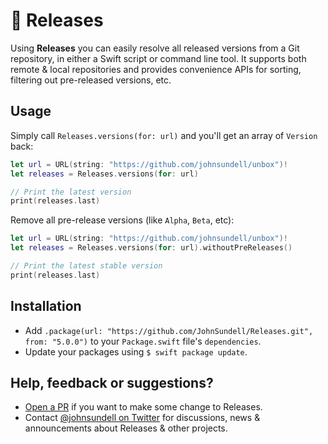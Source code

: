 # 🚢 Releases

Using **Releases** you can easily resolve all released versions from a Git repository, in either a Swift script
or command line tool. It supports both remote & local repositories and provides convenience APIs for sorting,
filtering out pre-released versions, etc.

## Usage

Simply call `Releases.versions(for: url)` and you'll get an array of `Version` back:

```swift
let url = URL(string: "https://github.com/johnsundell/unbox")!
let releases = Releases.versions(for: url)

// Print the latest version
print(releases.last)
```

Remove all pre-release versions (like `Alpha`, `Beta`, etc):

```swift
let url = URL(string: "https://github.com/johnsundell/unbox")!
let releases = Releases.versions(for: url).withoutPreReleases()

// Print the latest stable version
print(releases.last)
```

## Installation

- Add `.package(url: "https://github.com/JohnSundell/Releases.git", from: "5.0.0")` to your `Package.swift` file's `dependencies`.
- Update your packages using `$ swift package update`.

## Help, feedback or suggestions?

- [Open a PR](https://github.com/JohnSundell/Releases/pull/new/master) if you want to make some change to Releases.
- Contact [@johnsundell on Twitter](https://twitter.com/johnsundell) for discussions, news & announcements about Releases & other projects.
